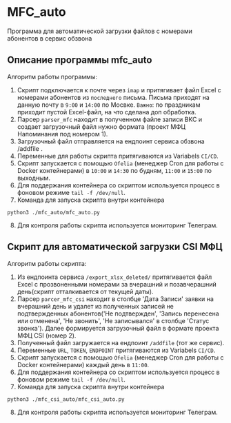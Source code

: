 # MFC_auto
Программа для автоматической загрузки файлов с номерами абонентов в сервис обзвона

## Описание программы mfc_auto

Алгоритм работы программы:
1. Скрипт подключается к почте через `imap` и притягивает файл Excel с номерами абонентов из `последнего` письма. Письма приходят на данную почту в `9:00` и `14:00` по Мосвке. `Важно`: по праздникам приходит пустой Excel-файл, на что сделана доп обработка.
2. Парсер `parser_mfc` находит в полученном файле записи ВКС и создает загрузочный файл нужно формата (проект МФЦ Напоминания под номером 1).
3. Загрузочный файл отправляется на ендпоинт сервиса обзвона /addfile .
4. Переменные для работы скрипта притягиваются из Variabels `CI/CD`.
5. Скрипт запускается с помощью `Ofelia` (менеджер Cron для работы с Docker контейнерами) в `10:00` и `14:30` по будням, `11:00` и `15:00` по выходным.
6. Для поддержания контейнера со скриптом используется процесс в фоновом режиме `tail -f /dev/null`.
7. Команда для запуска скрипта внутри контейнера
```
python3 ./mfc_auto/mfc_auto.py
```
8. Для контроля работы скрипта используется мониторинг Телеграм.

## Скрипт для автоматической загрузки CSI МФЦ

Алгоритм работы скрипта:
1. Из ендпоинта сервиса `/export_xlsx_deleted/` притягивается файл Excel с прозвоненными номерами за вчерашний и позавчерашний день(скрипт отталкивается от текущей даты).
2. Парсер `parcer_mfc_csi` находит в столбце 'Дата Записи' заявки на вчерашний день и удалет из полученных записей не подтвержденных абонентов('Не подтвержден', 'Запись перенесена или отменена', 'Не звонить', 'Не записывался' в столбце 'Статус звонка'). Далее формируется загрузочный файл в формате проекта МФЦ CSI (номер 2).
3. Полученный файл загружается на ендпоинт `/addfile` (тот же сервис).
4. Переменные `URL`, `TOKEN`, `ENDPOINT` притягиваются из Variabels `CI/CD`.
5. Скрипт запускается с помощью `Ofelia` (менеджер Cron для работы с Docker контейнерами) каждый день в `11:00`.
6. Для поддержания контейнера со скриптом используется процесс в фоновом режиме `tail -f /dev/null`.
7. Команда для запуска скрипта внутри контейнера
```
python3 ./mfc_csi_auto/mfc_csi_auto.py
```
8. Для контроля работы скрипта используется мониторинг Телеграм.
